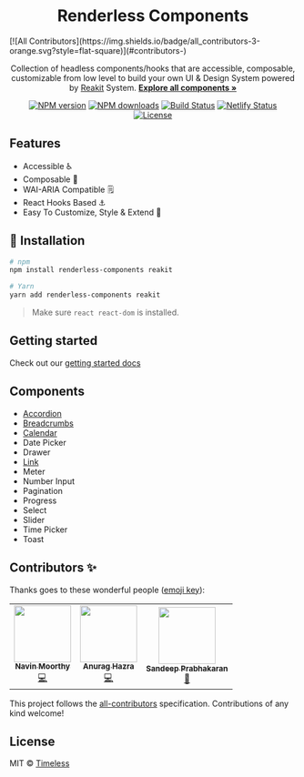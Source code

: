 <h1 align="center">Renderless Components</h1>
<!-- ALL-CONTRIBUTORS-BADGE:START - Do not remove or modify this section -->
[![All Contributors](https://img.shields.io/badge/all_contributors-3-orange.svg?style=flat-square)](#contributors-)
<!-- ALL-CONTRIBUTORS-BADGE:END -->

<p align="center">
  Collection of headless components/hooks that are accessible, composable, customizable from low level to build your own UI & Design System powered by <a href="https://reakit.io/">Reakit</a>
System.
<a href="https://renderless-components.netlify.app/"><strong>Explore all components »</strong></a>
</p>

<p align="center">
  <a href="https://npmjs.org/package/renderless-components"><img alt="NPM version" src="https://img.shields.io/npm/v/renderless-components.svg" /></a>
  <a href="https://npmjs.org/package/renderless-components"><img alt="NPM downloads" src="https://img.shields.io/npm/dm/renderless-components.svg"></a>
  <a href="https://github.com/timelessco/renderless-components/actions"><img alt="Build Status" src="https://github.com/timelessco/renderless-components/workflows/Test/badge.svg?event=push&branch=master" /></a>
  <a href="https://app.netlify.com/sites/renderless-components/deploys"><img alt="Netlify Status" src="https://api.netlify.com/api/v1/badges/42b9b82f-b8e7-441e-a6c3-9f301addd7ff/deploy-status" /></a><br/>
  <a href="https://github.com/timelessco/renderless-components/blob/master/LICENSE"><img src="https://img.shields.io/badge/License-MIT-yellow.svg" alt="License"></a>
</p>

## Features

- Accessible :wheelchair:
- Composable :toolbox:
- WAI-ARIA Compatible :spiral_notepad:
- React Hooks Based :anchor:
- Easy To Customize, Style & Extend :nail_care:

## :rocket: Installation

```sh
# npm
npm install renderless-components reakit

# Yarn
yarn add renderless-components reakit
```

> Make sure `react react-dom` is installed.

## Getting started

Check out our [getting started docs](/docs/getting-started.md)

## Components

- [Accordion](./docs/Accordion.md)
- [Breadcrumbs](./docs/Breadcrumb.md)
- [Calendar](./docs/Calendar.md)
- Date Picker
- Drawer
- [Link](./docs/Link.md)
- Meter
- Number Input
- Pagination
- Progress
- Select
- Slider
- Time Picker
- Toast

## Contributors ✨

Thanks goes to these wonderful people
([emoji key](https://allcontributors.org/docs/en/emoji-key)):

<!-- ALL-CONTRIBUTORS-LIST:START - Do not remove or modify this section -->
<!-- prettier-ignore-start -->
<!-- markdownlint-disable -->
<table>
  <tr>
    <td align="center"><a href="https://navinmoorthy.me/"><img src="https://avatars0.githubusercontent.com/u/39694575?v=4?s=100" width="100px;" alt=""/><br /><sub><b>Navin Moorthy</b></sub></a><br /><a href="https://github.com/timelessco/renderless-components/commits?author=navin-moorthy" title="Code">💻</a></td>
    <td align="center"><a href="http://anuraghazra.github.io/"><img src="https://avatars3.githubusercontent.com/u/35374649?v=4?s=100" width="100px;" alt=""/><br /><sub><b>Anurag Hazra</b></sub></a><br /><a href="https://github.com/timelessco/renderless-components/commits?author=anuraghazra" title="Code">💻</a></td>
    <td align="center"><a href="http://timeless.co/"><img src="https://avatars2.githubusercontent.com/u/6380293?v=4?s=100" width="100px;" alt=""/><br /><sub><b>Sandeep Prabhakaran</b></sub></a><br /><a href="#ideas-sandeepprabhakaran" title="Ideas, Planning, & Feedback">🤔</a></td>
  </tr>
</table>

<!-- markdownlint-restore -->
<!-- prettier-ignore-end -->

<!-- ALL-CONTRIBUTORS-LIST:END -->

This project follows the
[all-contributors](https://github.com/all-contributors/all-contributors)
specification. Contributions of any kind welcome!

## License

MIT © [Timeless](https://timeless.co/)
